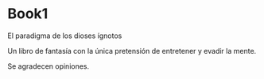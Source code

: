 # Book1
El paradigma de los dioses ígnotos

Un libro de fantasía con la única pretensión de entretener y evadir la mente.

Se agradecen opiniones.

